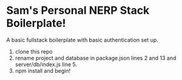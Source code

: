 # Sam's Personal NERP Stack Boilerplate!
A basic fullstack boilerplate with basic authentication set up.

1. clone this repo
2. rename project and database in package.json lines 2 and 13 and server/db/index.js line 5.
3. npm install and begin!
